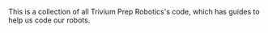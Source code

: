 This is a collection of all Trivium Prep Robotics's code, which has guides to help us code our robots.

